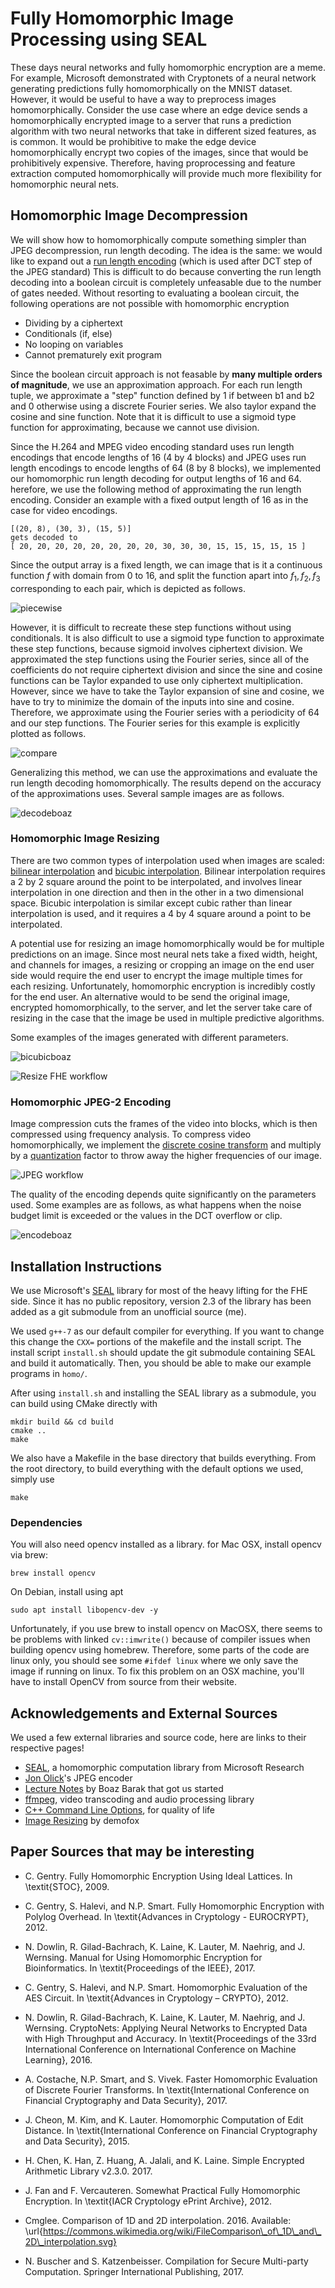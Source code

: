 # Fully Homomorphic Image Processing using SEAL
These days neural networks and fully homomorphic encryption are a meme. For example, Microsoft demonstrated with Cryptonets of a neural network generating predictions fully homomorphically on the MNIST dataset. However, it would be useful to have a way to preprocess images homomorphically. Consider the use case where an edge device sends a homomorphically encrypted image to a server that runs a prediction algorithm with two neural networks that take in different sized features, as is common. It would be prohibitive to make the edge device homomorphically encrypt two copies of the images, since that would be prohibitively expensive. Therefore, having proprocessing and feature extraction computed homomorphically will provide much more flexibility for homomorphic neural nets.  

## Homomorphic Image Decompression

We will show how to homomorphically compute something simpler than JPEG decompression, run length decoding. The idea is the same: we would like to expand out a [run length encoding](https://en.wikipedia.org/wiki/Run-length_encoding) (which is used after DCT step of the JPEG standard)
This is difficult to do because converting the run length decoding into a boolean circuit is completely unfeasable due to the number of gates needed. Without resorting to evaluating a boolean circuit, the following operations are not possible with homomorphic encryption

* Dividing by a ciphertext
* Conditionals (if, else)
* No looping on variables
* Cannot prematurely exit program

Since the boolean circuit approach is not feasable by __many multiple orders of magnitude__, we use an approximation approach. For each run length tuple, we approximate a "step" function defined by 1 if between b1 and b2 and 0 otherwise using a discrete Fourier series. We also taylor expand the cosine and sine function. Note that it is difficult to use a sigmoid type function for approximating, because we cannot use division. 

Since the H.264 and MPEG video encoding standard uses run length encodings 
that encode lengths of 16 (4 by 4 blocks) and JPEG uses run length 
encodings to encode lengths of 64 (8 by 8 blocks), we implemented 
our homomorphic run length decoding for output lengths of 16 and 64.
herefore, we use the following method of approximating the run length encoding. 
Consider an example with a fixed output length of 16 as in the case for video encodings. 
```
[(20, 8), (30, 3), (15, 5)]
gets decoded to 
[ 20, 20, 20, 20, 20, 20, 20, 20, 30, 30, 30, 15, 15, 15, 15, 15 ]
```
Since the output array is a fixed length, we can image that is it a continuous function $f$ with domain from $0$ to $16$, and split the function apart into $f_1, f_2, f_3$ corresponding to each pair, which is depicted as follows. 

![piecewise](docs/approxstep.png)

However, it is difficult to recreate these step functions without using conditionals. It is also difficult to use a sigmoid type function to approximate these step functions, because sigmoid involves ciphertext division. We approximated the step functions using the Fourier series, since all of the coefficients do not require ciphertext division and since the sine and cosine functions can be Taylor expanded to use only ciphertext multiplication. However, since we have to take the Taylor expansion of sine and cosine, we have to try to minimize the domain of the inputs into sine and cosine. Therefore, we approximate using the Fourier series with a periodicity of $64$ and our step functions. The Fourier series for this example is explicitly plotted as follows. 

![compare](docs/fourierseries2.png) 

Generalizing this method, we can use the approximations and evaluate the 
run length decoding homomorphically. The results depend on the accuracy of the 
approximations uses. Several sample images are as follows. 

![decodeboaz](docs/decodeboaz.png)





### Homomorphic Image Resizing
There are two common types of interpolation used when images are scaled: [bilinear interpolation](https://en.wikipedia.org/wiki/Bilinear_interpolation) and [bicubic interpolation](https://en.wikipedia.org/wiki/Bicubic_interpolation). Bilinear interpolation requires a 2 by 2 square around the point to be interpolated, and involves linear interpolation in one direction and then in the other in a two dimensional space. Bicubic interpolation is similar except cubic rather than linear interpolation is used, and it requires a 4 by 4 square around a point to be interpolated.


A potential use for resizing an image homomorphically would be for multiple predictions on an image. Since most neural nets take a fixed width, height, and channels for images, a resizing or cropping an image on the end user side would require the end user to encrypt the image multiple times for each resizing. Unfortunately, homomorphic encryption is incredibly costly for the end user. An alternative would to be send the original image, encrypted homomorphically, to the server, and let the server take care of resizing in the case that the image be used in multiple predictive algorithms. 


Some examples of the images generated with different parameters. 

![bicubicboaz](docs/bicubicboaz.png)

![Resize FHE workflow](docs/resizeworkflow.png)


### Homomorphic JPEG-2 Encoding
Image compression cuts the frames of the video into blocks, which is then compressed using frequency analysis. To compress video homomorphically, we implement the [discrete cosine transform](https://en.wikipedia.org/wiki/Discrete_cosine_transform) 
and multiply by a [quantization](https://en.wikipedia.org/wiki/Quantization_(image_processing)) factor to throw away the higher frequencies of our image. 

![JPEG workflow](docs/jpgworkflow.png)

The quality of the encoding depends quite significantly on the parameters used. Some examples are as follows, as what happens when the noise budget limit is exceeded or the values in the DCT overflow or clip. 

![encodeboaz](docs/jpegboaz.png)



## Installation Instructions

We use Microsoft's [SEAL](https://www.microsoft.com/en-us/research/publication/simple-encrypted-arithmetic-library-seal-v2-2/) library for most of the heavy lifting for the FHE side. Since it has no public repository, version 2.3 of the library has been added as a git submodule from an unofficial source (me).


We used ```g++-7``` as our default compiler for everything. If you want to change this change the ```CXX=``` portions of the makefile and the install script. The install script ```install.sh``` should update the git submodule containing SEAL and build it automatically. Then, you should be able to make our example programs in ```homo/```.


After using ```install.sh``` and installing the SEAL library as a submodule, you can build using CMake directly with 
```
mkdir build && cd build
cmake ..
make
```
We also have a Makefile in the base directory that builds everything. From the root directory, to build everything with the default options we used, simply use 
```
make
```



### Dependencies
You will also need opencv installed as a library. for Mac OSX, install opencv via brew:
```
brew install opencv
```
On Debian, install using apt
```
sudo apt install libopencv-dev -y
```
Unfortunately, if you use brew to install opencv on MacOSX, there seems to be problems with linked ```cv::imwrite()``` because of compiler issues when building opencv using homebrew. Therefore, some parts of the code are linux only, you should see some ```#ifdef linux``` where we only save the image if running on linux. To fix this problem on an OSX machine, you'll have to install OpenCV from source from their website. 

## Acknowledgements and External Sources

We used a few external libraries and source code, here are links to their respective pages!
* [SEAL](https://www.microsoft.com/en-us/research/publication/simple-encrypted-arithmetic-library-seal-v2-2/), a homomorphic computation library from Microsoft Research
* [Jon Olick](https://www.jonolick.com/code.html)'s JPEG encoder
* [Lecture Notes](http://www.intensecrypto.org/public/index.html) by Boaz Barak that got us started
* [ffmpeg](https://www.ffmpeg.org/), video transcoding and audio processing library
* [C++ Command Line Options](https://github.com/jarro2783/cxxopts), for quality of life
* [Image Resizing](https://blog.demofox.org/2015/08/15/resizing-images-with-bicubic-interpolation/) by demofox


## Paper Sources that may be interesting

* C. Gentry. Fully Homomorphic Encryption Using Ideal Lattices. In \textit{STOC}, 2009.

* C. Gentry, S. Halevi, and N.P. Smart.  Fully Homomorphic Encryption with Polylog Overhead. In \textit{Advances in Cryptology - EUROCRYPT}, 2012.

* N. Dowlin, R. Gilad-Bachrach, K. Laine, K. Lauter, M. Naehrig, and J. Wernsing. Manual for Using Homomorphic Encryption for Bioinformatics. In \textit{Proceedings of the IEEE}, 2017.

* C. Gentry, S. Halevi, and N.P. Smart. Homomorphic Evaluation of the AES Circuit. In \textit{Advances in Cryptology – CRYPTO}, 2012.

* N. Dowlin, R. Gilad-Bachrach, K. Laine, K. Lauter, M. Naehrig, and J. Wernsing. CryptoNets: Applying Neural Networks to Encrypted Data with High Throughput and Accuracy. In \textit{Proceedings of the 33rd International Conference on International Conference on Machine Learning}, 2016.

* A. Costache, N.P. Smart, and S. Vivek. Faster Homomorphic Evaluation of Discrete Fourier Transforms. In \textit{International Conference on Financial Cryptography and Data Security}, 2017.

* J. Cheon, M. Kim, and K. Lauter. Homomorphic Computation of Edit Distance. In \textit{International Conference on Financial Cryptography and Data Security}, 2015.

* H. Chen, K. Han, Z. Huang, A. Jalali, and K. Laine. Simple Encrypted Arithmetic Library v2.3.0. 2017.

* J. Fan and F. Vercauteren. Somewhat Practical Fully Homomorphic Encryption. In \textit{IACR Cryptology ePrint Archive}, 2012.

* Cmglee. Comparison of 1D and 2D interpolation. 2016. Available: \url{https://commons.wikimedia.org/wiki/FileComparison\_of\_1D\_and\_2D\_interpolation.svg}

* N. Buscher and S. Katzenbeisser. Compilation for Secure Multi-party Computation. Springer International Publishing, 2017. 


